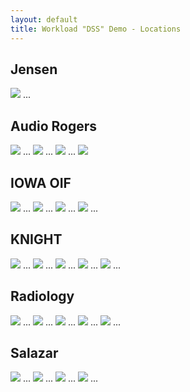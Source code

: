 ```yaml
---
layout: default
title: Workload "DSS" Demo - Locations
---
```


## Jensen

![](imagesLocn/Locn_ZZIOW_CP_JENSEN.png)
...

## Audio Rogers

![](imagesLocn/LocnIOW_CP_AUDIO_ROGERS_DETAILS.png)
...
![](imagesLocn/LocnIOW_CP_AUDIO_ROGERS_DETAILS_25th.png)
...
![](imagesLocn/LocnIOW_CP_AUDIO_ROGERS_TIMELINE_11_08.png)
...
![](imagesLocn/Locn_IOW_CP_AUDIO_ROGERS_.png)

## IOWA OIF

![](imagesLocn/LocnIOW_OIF_NURSE.png)
...
![](imagesLocn/LocnIOW_OIF_NURSE_DETAILS_25th.png)
...
![](imagesLocn/LocnIOW_OIF_NURSE_TIMELINE.png)
...
![](imagesLocn/LocnIOW_OIF_NURSE_TIMELINE_11_08.png)
...

## KNIGHT

![](imagesLocn/LocnIOW_OPT_KNIGHT.png)
...
![](imagesLocn/LocnIOW_OPT_KNIGHT_DETAILS.png)
...
![](imagesLocn/LocnIOW_OPT_KNIGHT_DETAILS_25th.png)
...
![](imagesLocn/LocnIOW_OPT_KNIGHT_TIMELINE.png)
...
![](imagesLocn/LocnIOW_OPT_KNIGHT_TIMELINE_11_08.png)
...

## Radiology

![](imagesLocn/LocnRadiologyXRAY.png)
...
![](imagesLocn/LocnRadiologyXRAY_DETAILS-25th.png)
...
![](imagesLocn/LocnRadiologyXRAY_DETAILS.png)
...
![](imagesLocn/LocnRadiologyXRAY_TIMELINE.png)
...
![](imagesLocn/LocnRadiologyXRAY_TIMELINE_11_08.png)
...

## Salazar

![](imagesLocn/LocnSalazar-Extra-RAD.png)
...
![](imagesLocn/LocnSalazarDETAILS_25th.png)
...
![](imagesLocn/LocnZZSalazar.png)
...
![](imagesLocn/LocnZZSalazarTimeline_11_08.png)
...

